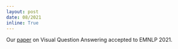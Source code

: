 ```yaml
---
layout: post
date: 08/2021
inline: True
---
```


Our <a href='https://arxiv.org/abs/2109.06122'>paper</a> on Visual Question Answering accepted to EMNLP 2021.
























